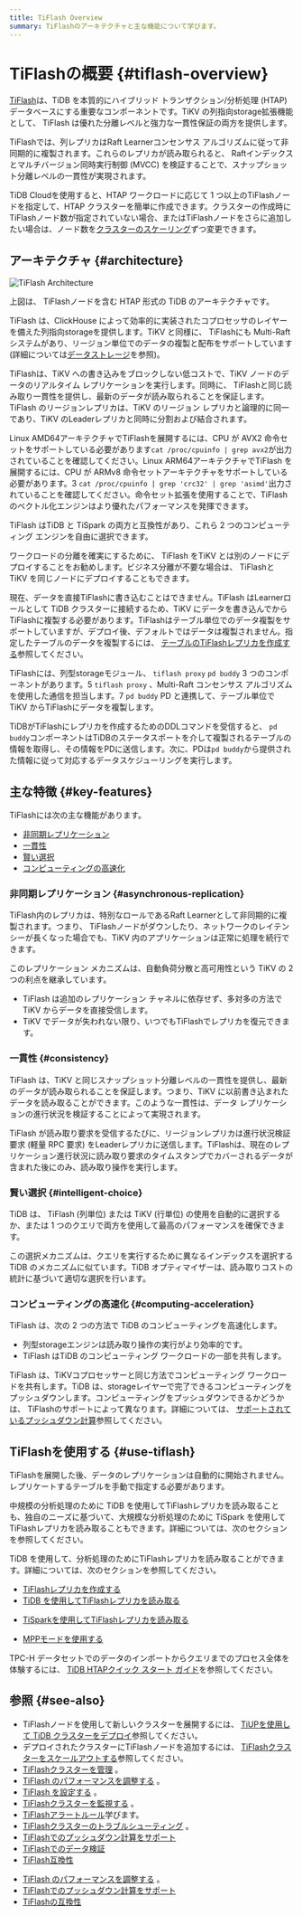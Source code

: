 ```yaml
---
title: TiFlash Overview
summary: TiFlashのアーキテクチャと主な機能について学びます。
---
```


# TiFlashの概要 {#tiflash-overview}

[TiFlash](https://github.com/pingcap/tiflash)は、TiDB を本質的にハイブリッド トランザクション/分析処理 (HTAP) データベースにする重要なコンポーネントです。TiKV の列指向storage拡張機能として、 TiFlash は優れた分離レベルと強力な一貫性保証の両方を提供します。

TiFlashでは、列レプリカはRaft Learnerコンセンサス アルゴリズムに従って非同期的に複製されます。これらのレプリカが読み取られると、 Raftインデックスとマルチバージョン同時実行制御 (MVCC) を検証することで、スナップショット分離レベルの一貫性が実現されます。

<CustomContent platform="tidb-cloud">

TiDB Cloudを使用すると、HTAP ワークロードに応じて 1 つ以上のTiFlashノードを指定して、HTAP クラスターを簡単に作成できます。クラスターの作成時にTiFlashノード数が指定されていない場合、またはTiFlashノードをさらに追加したい場合は、ノード数を[クラスターのスケーリング](/tidb-cloud/scale-tidb-cluster.md)ずつ変更できます。

</CustomContent>

## アーキテクチャ {#architecture}

![TiFlash Architecture](https://download.pingcap.com/images/docs/tidb-storage-architecture-1.png)

上図は、 TiFlashノードを含む HTAP 形式の TiDB のアーキテクチャです。

TiFlash は、ClickHouse によって効率的に実装されたコプロセッサのレイヤーを備えた列指向storageを提供します。TiKV と同様に、 TiFlashにも Multi-Raft システムがあり、リージョン単位でのデータの複製と配布をサポートしています (詳細については[データストレージ](https://en.pingcap.com/blog/tidb-internal-data-storage/)を参照)。

TiFlashは、TiKV への書き込みをブロックしない低コストで、TiKV ノードのデータのリアルタイム レプリケーションを実行します。同時に、 TiFlashと同じ読み取り一貫性を提供し、最新のデータが読み取られることを保証します。TiFlash のリージョンレプリカは、TiKV のリージョン レプリカと論理的に同一であり、TiKV のLeaderレプリカと同時に分割および結合されます。

Linux AMD64アーキテクチャでTiFlashを展開するには、CPU が AVX2 命令セットをサポートしている必要があります`cat /proc/cpuinfo | grep avx2`が出力されていることを確認してください。Linux ARM64アーキテクチャでTiFlash を展開するには、CPU が ARMv8 命令セットアーキテクチャをサポートしている必要があります。3 `cat /proc/cpuinfo | grep 'crc32' | grep 'asimd'`出力されていることを確認してください。命令セット拡張を使用することで、TiFlash のベクトル化エンジンはより優れたパフォーマンスを発揮できます。

<CustomContent platform="tidb">

TiFlash はTiDB と TiSpark の両方と互換性があり、これら 2 つのコンピューティング エンジンを自由に選択できます。

</CustomContent>

ワークロードの分離を確実にするために、 TiFlash をTiKV とは別のノードにデプロイすることをお勧めします。ビジネス分離が不要な場合は、 TiFlashと TiKV を同じノードにデプロイすることもできます。

現在、データを直接TiFlashに書き込むことはできません。TiFlash はLearnerロールとして TiDB クラスターに接続するため、TiKV にデータを書き込んでからTiFlashに複製する必要があります。TiFlashはテーブル単位でのデータ複製をサポートしていますが、デプロイ後、デフォルトではデータは複製されません。指定したテーブルのデータを複製するには、 [テーブルのTiFlashレプリカを作成する](/tiflash/create-tiflash-replicas.md#create-tiflash-replicas-for-tables)参照してください。

TiFlashには、列型storageモジュール、 `tiflash proxy` `pd buddy` 3 つのコンポーネントがあります。5 `tiflash proxy` 、Multi-Raft コンセンサス アルゴリズムを使用した通信を担当します。7 `pd buddy` PD と連携して、テーブル単位で TiKV からTiFlashにデータを複製します。

TiDBがTiFlashにレプリカを作成するためのDDLコマンドを受信すると、 `pd buddy`コンポーネントはTiDBのステータスポートを介して複製されるテーブルの情報を取得し、その情報をPDに送信します。次に、PDは`pd buddy`から提供された情報に従って対応するデータスケジューリングを実行します。

## 主な特徴 {#key-features}

TiFlashには次の主な機能があります。

-   [非同期レプリケーション](#asynchronous-replication)
-   [一貫性](#consistency)
-   [賢い選択](#intelligent-choice)
-   [コンピューティングの高速化](#computing-acceleration)

### 非同期レプリケーション {#asynchronous-replication}

TiFlash内のレプリカは、特別なロールであるRaft Learnerとして非同期的に複製されます。つまり、 TiFlashノードがダウンしたり、ネットワークのレイテンシーが長くなった場合でも、TiKV 内のアプリケーションは正常に処理を続行できます。

このレプリケーション メカニズムは、自動負荷分散と高可用性という TiKV の 2 つの利点を継承しています。

-   TiFlash は追加のレプリケーション チャネルに依存せず、多対多の方法で TiKV からデータを直接受信します。
-   TiKV でデータが失われない限り、いつでもTiFlashでレプリカを復元できます。

### 一貫性 {#consistency}

TiFlash は、TiKV と同じスナップショット分離レベルの一貫性を提供し、最新のデータが読み取られることを保証します。つまり、TiKV に以前書き込まれたデータを読み取ることができます。このような一貫性は、データ レプリケーションの進行状況を検証することによって実現されます。

TiFlash が読み取り要求を受信するたびに、リージョンレプリカは進行状況検証要求 (軽量 RPC 要求) をLeaderレプリカに送信します。TiFlashは、現在のレプリケーション進行状況に読み取り要求のタイムスタンプでカバーされるデータが含まれた後にのみ、読み取り操作を実行します。

### 賢い選択 {#intelligent-choice}

TiDB は、 TiFlash (列単位) または TiKV (行単位) の使用を自動的に選択するか、または 1 つのクエリで両方を使用して最高のパフォーマンスを確保できます。

この選択メカニズムは、クエリを実行するために異なるインデックスを選択する TiDB のメカニズムに似ています。TiDB オプティマイザーは、読み取りコストの統計に基づいて適切な選択を行います。

### コンピューティングの高速化 {#computing-acceleration}

TiFlash は、次の 2 つの方法で TiDB のコンピューティングを高速化します。

-   列型storageエンジンは読み取り操作の実行がより効率的です。
-   TiFlash はTiDB のコンピューティング ワークロードの一部を共有します。

TiFlash は、TiKVコプロセッサーと同じ方法でコンピューティング ワークロードを共有します。TiDB は、storageレイヤーで完了できるコンピューティングをプッシュダウンします。コンピューティングをプッシュダウンできるかどうかは、 TiFlashのサポートによって異なります。詳細については、 [サポートされているプッシュダウン計算](/tiflash/tiflash-supported-pushdown-calculations.md)参照してください。

## TiFlashを使用する {#use-tiflash}

TiFlashを展開した後、データのレプリケーションは自動的に開始されません。レプリケートするテーブルを手動で指定する必要があります。

<CustomContent platform="tidb">

中規模の分析処理のために TiDB を使用してTiFlashレプリカを読み取ることも、独自のニーズに基づいて、大規模な分析処理のために TiSpark を使用してTiFlashレプリカを読み取ることもできます。詳細については、次のセクションを参照してください。

</CustomContent>

<CustomContent platform="tidb-cloud">

TiDB を使用して、分析処理のためにTiFlashレプリカを読み取ることができます。詳細については、次のセクションを参照してください。

</CustomContent>

-   [TiFlashレプリカを作成する](/tiflash/create-tiflash-replicas.md)
-   [TiDB を使用してTiFlashレプリカを読み取る](/tiflash/use-tidb-to-read-tiflash.md)

<CustomContent platform="tidb">

-   [TiSparkを使用してTiFlashレプリカを読み取る](/tiflash/use-tispark-to-read-tiflash.md)

</CustomContent>

-   [MPPモードを使用する](/tiflash/use-tiflash-mpp-mode.md)

<CustomContent platform="tidb">

TPC-H データセットでのデータのインポートからクエリまでのプロセス全体を体験するには、 [TiDB HTAPクイック スタート ガイド](/quick-start-with-htap.md)を参照してください。

</CustomContent>

## 参照 {#see-also}

<CustomContent platform="tidb">

-   TiFlashノードを使用して新しいクラスターを展開するには、 [TiUPを使用して TiDB クラスターをデプロイ](/production-deployment-using-tiup.md)参照してください。
-   デプロイされたクラスターにTiFlashノードを追加するには、 [TiFlashクラスターをスケールアウトする](/scale-tidb-using-tiup.md#scale-out-a-tiflash-cluster)参照してください。
-   [TiFlashクラスターを管理](/tiflash/maintain-tiflash.md) 。
-   [TiFlash のパフォーマンスを調整する](/tiflash/tune-tiflash-performance.md) 。
-   [TiFlash を設定する](/tiflash/tiflash-configuration.md) 。
-   [TiFlashクラスターを監視する](/tiflash/monitor-tiflash.md) 。
-   [TiFlashアラートルール](/tiflash/tiflash-alert-rules.md)学びます。
-   [TiFlashクラスターのトラブルシューティング](/tiflash/troubleshoot-tiflash.md) 。
-   [TiFlashでのプッシュダウン計算をサポート](/tiflash/tiflash-supported-pushdown-calculations.md)
-   [TiFlashでのデータ検証](/tiflash/tiflash-data-validation.md)
-   [TiFlash互換性](/tiflash/tiflash-compatibility.md)

</CustomContent>

<CustomContent platform="tidb-cloud">

-   [TiFlash のパフォーマンスを調整する](/tiflash/tune-tiflash-performance.md) 。
-   [TiFlashでのプッシュダウン計算をサポート](/tiflash/tiflash-supported-pushdown-calculations.md)
-   [TiFlashの互換性](/tiflash/tiflash-compatibility.md)

</CustomContent>
